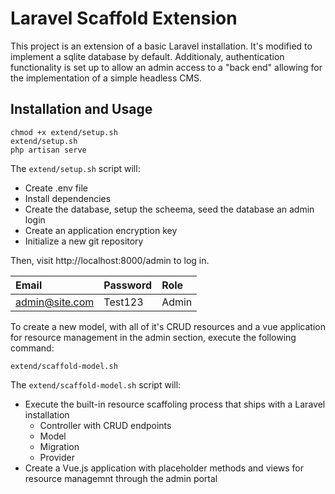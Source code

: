 # Laravel Scaffold Extension

This project is an extension of a basic Laravel installation. It's modified to implement a sqlite database by default. Additionaly, authentication functionality is set up to allow an admin access to a "back end" allowing for the implementation of a simple headless CMS.

## Installation and Usage

```shell
chmod +x extend/setup.sh
extend/setup.sh
php artisan serve
```

The `extend/setup.sh` script will:

* Create .env file
* Install dependencies
* Create the database, setup the scheema, seed the database an admin login
* Create an application encryption key
* Initialize a new git repository

Then, visit http://localhost:8000/admin to log in.

| Email          | Password | Role  |
|:---------------|:---------|:------|
| admin@site.com | Test123  | Admin |

To create a new model, with all of it's CRUD resources and a vue application for resource management in the admin section, execute the following command:

```shell
extend/scaffold-model.sh
```

The `extend/scaffold-model.sh` script will:

* Execute the built-in resource scaffoling process that ships with a Laravel installation
  * Controller with CRUD endpoints
  * Model
  * Migration
  * Provider
* Create a Vue.js application with placeholder methods and views for resource managemnt through the admin portal
